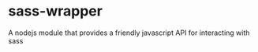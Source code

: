 sass-wrapper
============

A nodejs module that provides a friendly javascript API for interacting with sass
